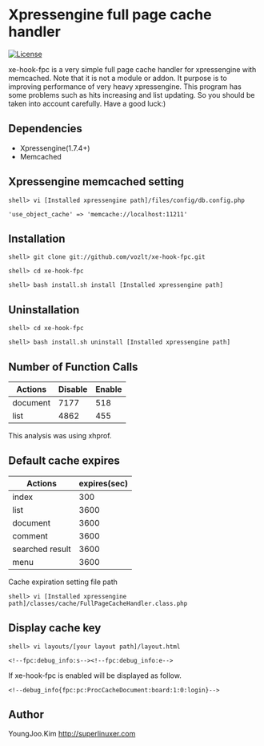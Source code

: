Xpressengine full page cache handler
==========

[![License](http://img.shields.io/badge/license-GNU%20LGPL-brightgreen.svg)](http://www.gnu.org/licenses/gpl.html)

xe-hook-fpc is a very simple full page cache handler for xpressengine with memcached.
Note that it is not a module or addon.
It purpose is to improving performance of very heavy xpressengine.
This program has some problems such as hits increasing and list updating.
So you should be taken into account carefully.
Have a good luck:)

## Dependencies
* Xpressengine(1.7.4+)
* Memcached

## Xpressengine memcached setting

```
shell> vi [Installed xpressengine path]/files/config/db.config.php
```

```
'use_object_cache' => 'memcache://localhost:11211'
```

## Installation

```
shell> git clone git://github.com/vozlt/xe-hook-fpc.git
```

```
shell> cd xe-hook-fpc
```

```
shell> bash install.sh install [Installed xpressengine path]
```

## Uninstallation

```
shell> cd xe-hook-fpc
```

```
shell> bash install.sh uninstall [Installed xpressengine path]
```

## Number of Function Calls

| Actions           | Disable           | Enable            |
| ----------------- | ----------------- | ----------------- |
| document          | 7177              | 518               |
| list              | 4862              | 455               |

This analysis was using xhprof.

## Default cache expires

| Actions           | expires(sec)      |
| ----------------- | ----------------- |
| index             | 300               |
| list              | 3600              |
| document          | 3600              |
| comment           | 3600              |
| searched result   | 3600              |
| menu              | 3600              |

Cache expiration setting file path
```
shell> vi [Installed xpressengine path]/classes/cache/FullPageCacheHandler.class.php
````

## Display cache key

```
shell> vi layouts/[your layout path]/layout.html
```

```
<!--fpc:debug_info:s--><!--fpc:debug_info:e-->
```

If xe-hook-fpc is enabled will be displayed as follow.
```
<!--debug_info{fpc:pc:ProcCacheDocument:board:1:0:login}-->
```

## Author
YoungJoo.Kim <http://superlinuxer.com>
